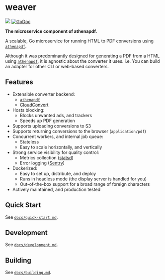 # weaver

[![](https://badge.imagelayers.io/daniesy/athenapdf-service:latest.svg)](https://imagelayers.io/?images=daniesy/athenapdf-service:latest 'Get your own badge on imagelayers.io')
[![GoDoc](https://godoc.org/github.com/arachnys/athenapdf/weaver?status.svg)](https://godoc.org/github.com/arachnys/athenapdf/weaver)

**The microservice component of athenapdf.**

A scalable, Go microservice for running HTML to PDF conversions using [`athenapdf`][athenapdf].

Although it was predominantly designed for generating a PDF from a HTML using [`athenapdf`][athenapdf], it is agnostic about the converter it uses. i.e. You can build an adapter for other CLI or web-based converters.


## Features

- Extensible converter backend:
    - [`athenapdf`][athenapdf]
    - [CloudConvert][cloudconvert]
- Hosts blocking:
    - Blocks unwanted ads, and trackers
    - Speeds up PDF generation
- Supports uploading conversions to S3
- Supports returning conversions to the browser (`application/pdf`)
- Concurrent workers, and internal job queue:
    - Stateless
    - Easy to scale horizontally, and vertically
- Strong service visibility for quality control:
    - Metrics collection ([statsd])
    - Error logging ([Sentry][sentry])
- Dockerized:
    - Easy to set up, distribute, and deploy
    - Runs in headless mode (the display server is handled for you)
    - Out-of-the-box support for a broad range of foreign characters
- Actively maintained, and production tested


## Quick Start

See [`docs/quick-start.md`](docs/quick-start.md).


## Development

See [`docs/development.md`](docs/development.md).


## Building

See [`docs/building.md`](docs/building.md).


[athenapdf]: ../cli
[cloudconvert]: https://cloudconvert.com/
[statsd]: https://github.com/etsy/statsd
[sentry]: https://getsentry.com/
